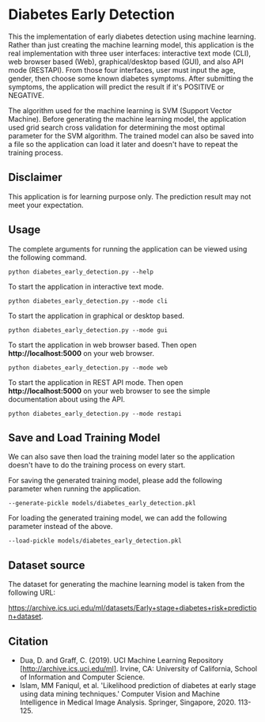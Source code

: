 # Diabetes Early Detection
This the implementation of early diabetes detection using machine learning. Rather than just creating the machine learning model, this application is the real implementation with three user interfaces: interactive text mode (CLI), web browser based (Web),  graphical/desktop based (GUI), and also API mode (RESTAPI). From those four interfaces, user must input the age, gender, then choose some known diabetes symptoms. After submitting the symptoms, the application will predict the result if it's POSITIVE or NEGATIVE.

The algorithm used for the machine learning is SVM (Support Vector Machine). Before generating the machine learning model, the application used grid search cross validation for determining the most optimal parameter for the SVM algorithm. The trained model can also be saved into a file so the application can load it later and doesn't have to repeat the training process.

## Disclaimer
This application is for learning purpose only. The prediction result may not meet your expectation.

## Usage
The complete arguments for running the application can be viewed using the following command.

``
python diabetes_early_detection.py --help
``

To start the application in interactive text mode.

``
python diabetes_early_detection.py --mode cli
``

To start the application in graphical or desktop based.

``
python diabetes_early_detection.py --mode gui
``

To start the application in web browser based. Then open **http://localhost:5000** on your web browser.

``
python diabetes_early_detection.py --mode web
``

To start the application in REST API mode. Then open **http://localhost:5000** on your web browser to see the simple documentation about using the API.

``
python diabetes_early_detection.py --mode restapi
``

## Save and Load Training Model
We can also save then load the training model later so the application doesn't have to do the training process on every start.

For saving the generated training model, please add the following parameter when running the application.

``
--generate-pickle models/diabetes_early_detection.pkl
``

For loading the generated training model, we can add the following parameter instead of the above.

``
--load-pickle models/diabetes_early_detection.pkl
``

## Dataset source
The dataset for generating the machine learning model is taken from the following URL:

https://archive.ics.uci.edu/ml/datasets/Early+stage+diabetes+risk+prediction+dataset.

## Citation
* Dua, D. and Graff, C. (2019). UCI Machine Learning Repository [http://archive.ics.uci.edu/ml]. Irvine, CA: University of California, School of Information and Computer Science.
* Islam, MM Faniqul, et al. 'Likelihood prediction of diabetes at early stage using data mining techniques.' Computer Vision and Machine Intelligence in Medical Image Analysis. Springer, Singapore, 2020. 113-125.

